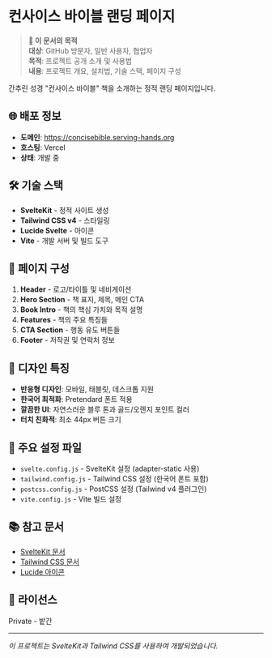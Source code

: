 # 컨사이스 바이블 랜딩 페이지

> **📖 이 문서의 목적**  
> **대상**: GitHub 방문자, 일반 사용자, 협업자  
> **목적**: 프로젝트 공개 소개 및 사용법  
> **내용**: 프로젝트 개요, 설치법, 기술 스택, 페이지 구성

간추린 성경 "컨사이스 바이블" 책을 소개하는 정적 랜딩 페이지입니다.

## 🌐 배포 정보

- **도메인**: https://concisebible.serving-hands.org
- **호스팅**: Vercel
- **상태**: 개발 중

## 🛠 기술 스택

- **SvelteKit** - 정적 사이트 생성
- **Tailwind CSS v4** - 스타일링
- **Lucide Svelte** - 아이콘
- **Vite** - 개발 서버 및 빌드 도구

## 📱 페이지 구성

1. **Header** - 로고/타이틀 및 네비게이션
2. **Hero Section** - 책 표지, 제목, 메인 CTA
3. **Book Intro** - 책의 핵심 가치와 목적 설명
4. **Features** - 책의 주요 특징들
5. **CTA Section** - 행동 유도 버튼들
6. **Footer** - 저작권 및 연락처 정보

## 🎨 디자인 특징

- **반응형 디자인**: 모바일, 태블릿, 데스크톱 지원
- **한국어 최적화**: Pretendard 폰트 적용
- **깔끔한 UI**: 자연스러운 블루 톤과 골드/오렌지 포인트 컬러
- **터치 친화적**: 최소 44px 버튼 크기

## 🔧 주요 설정 파일

- `svelte.config.js` - SvelteKit 설정 (adapter-static 사용)
- `tailwind.config.js` - Tailwind CSS 설정 (한국어 폰트 포함)
- `postcss.config.js` - PostCSS 설정 (Tailwind v4 플러그인)
- `vite.config.js` - Vite 빌드 설정

## 📚 참고 문서

- [SvelteKit 문서](https://kit.svelte.dev/)
- [Tailwind CSS 문서](https://tailwindcss.com/)
- [Lucide 아이콘](https://lucide.dev/)

## 📝 라이선스

Private - 밭간

---

*이 프로젝트는 SvelteKit과 Tailwind CSS를 사용하여 개발되었습니다.*